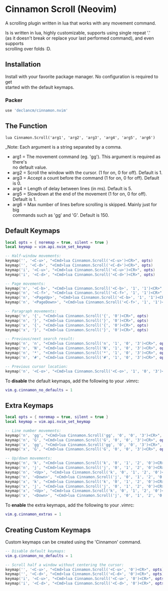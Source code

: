 # Cinnamon Scroll (Neovim)

A scrolling plugin written in lua that works with any movement command.

Is is written in lua, highly customizable, supports using single repeat '.'\
(as it doesn't break or replace your last performed command), and even supports\
scrolling over folds :D.

## Installation

Install with your favorite package manager. No configuration is required to get\
started with the default keymaps.

### Packer

```lua
use 'declancm/cinnamon.nvim'
```

## The Function

```vim
lua Cinnamon.Scroll('arg1', 'arg2', 'arg3', 'arg4', 'arg5', 'arg6')
```

_Note: Each argument is a string separated by a comma.

* arg1 = The movement command (eg. 'gg'). This argument is required as there's\
  no default value.
* arg2 = Scroll the window with the cursor. (1 for on, 0 for off). Default is 1.
* arg3 = Accept a count before the command (1 for on, 0 for off). Default is 0.
* arg4 = Length of delay between lines (in ms). Default is 5.
* arg5 = Slowdown at the end of the movement (1 for on, 0 for off). Default is 1.
* arg6 = Max number of lines before scrolling is skipped. Mainly just for big\
  commands such as 'gg' and 'G'. Default is 150.

## Default Keymaps

```lua
local opts = { noremap = true, silent = true }
local keymap = vim.api.nvim_set_keymap

-- Half-window movements:
keymap('', '<C-u>', "<Cmd>lua Cinnamon.Scroll('<C-u>')<CR>", opts)
keymap('', '<C-d>', "<Cmd>lua Cinnamon.Scroll('<C-d>')<CR>", opts)
keymap('i', '<C-u>', "<Cmd>lua Cinnamon.Scroll('<C-u>')<CR>", opts)
keymap('i', '<C-d>', "<Cmd>lua Cinnamon.Scroll('<C-d>')<CR>", opts)

-- Page movements:
keymap('n', '<C-b>', "<Cmd>lua Cinnamon.Scroll('<C-b>', '1', '1')<CR>", opts)
keymap('n', '<C-f>', "<Cmd>lua Cinnamon.Scroll('<C-f>', '1', '1')<CR>", opts)
keymap('n', '<PageUp>', "<Cmd>lua Cinnamon.Scroll('<C-b>', '1', '1')<CR>", opts)
keymap('n', '<PageDown>', "<Cmd>lua Cinnamon.Scroll('<C-f>', '1', '1')<CR>", opts)

-- Paragraph movements:
keymap('n', '{', "<Cmd>lua Cinnamon.Scroll('{', '0')<CR>", opts)
keymap('n', '}', "<Cmd>lua Cinnamon.Scroll('}', '0')<CR>", opts)
keymap('x', '{', "<Cmd>lua Cinnamon.Scroll('{', '0')<CR>", opts)
keymap('x', '}', "<Cmd>lua Cinnamon.Scroll('}', '0')<CR>", opts)

-- Previous/next search result:
keymap('n', 'n', "<Cmd>lua Cinnamon.Scroll('n', '1', '0', '3')<CR>", opts)
keymap('n', 'N', "<Cmd>lua Cinnamon.Scroll('N', '1', '0', '3')<CR>", opts)
keymap('n', '*', "<Cmd>lua Cinnamon.Scroll('*', '1', '0', '3')<CR>", opts)
keymap('n', '#', "<Cmd>lua Cinnamon.Scroll('#', '1', '0', '3')<CR>", opts)

-- Previous cursor location:
keymap('n', '<C-o>', "<Cmd>lua Cinnamon.Scroll('<C-o>', '1', '0', '3')<CR>", opts)
```

To **disable** the default keymaps, add the following to your .vimrc:

```lua
vim.g.cinnamon_no_defaults = 1
```

## Extra Keymaps

```lua
local opts = { noremap = true, silent = true }
local keymap = vim.api.nvim_set_keymap

-- Line number movements:
keymap('n', 'gg', "<Cmd>lua Cinnamon.Scroll('gg', '0', '0', '3')<CR>", opts)
keymap('n', 'G', "<Cmd>lua Cinnamon.Scroll('G', '0', '0', '3')<CR>", opts)
keymap('x', 'gg', "<Cmd>lua Cinnamon.Scroll('gg', '0', '0', '3')<CR>", opts)
keymap('x', 'G', "<Cmd>lua Cinnamon.Scroll('G', '0', '0', '3')<CR>", opts)

-- Up/down movements:
keymap('n', 'k', "<Cmd>lua Cinnamon.Scroll('k', '0', '1', '2', '0')<CR>", opts)
keymap('n', 'j', "<Cmd>lua Cinnamon.Scroll('j', '0', '1', '2', '0')<CR>", opts)
keymap('n', '<Up>', "<Cmd>lua Cinnamon.Scroll('k', '0', '1', '2', '0')<CR>", opts)
keymap('n', '<Down>', "<Cmd>lua Cinnamon.Scroll('j', '0', '1', '2', '0')<CR>", opts)
keymap('x', 'k', "<Cmd>lua Cinnamon.Scroll('k', '0', '1', '2', '0')<CR>", opts)
keymap('x', 'j', "<Cmd>lua Cinnamon.Scroll('j', '0', '1', '2', '0')<CR>", opts)
keymap('x', '<Up>', "<Cmd>lua Cinnamon.Scroll('k', '0', '1', '2', '0')<CR>", opts)
keymap('x', '<Down>', "<Cmd>lua Cinnamon.Scroll('j', '0', '1', '2', '0')<CR>", opts)
```

To **enable** the extra keymaps, add the following to your .vimrc:

```lua
vim.g.cinnamon_extras = 1
```

## Creating Custom Keymaps

Custom keymaps can be created using the 'Cinnamon' command.

```lua
-- Disable default keymaps:
vim.g.cinnamon_no_defaults = 1

-- Scroll half a window without centering the cursor:
keymap('', '<C-u>', "<Cmd>lua Cinnamon.Scroll('<C-u>', '0')<CR>", opts)
keymap('', '<C-d>', "<Cmd>lua Cinnamon.Scroll('<C-d>', '0')<CR>", opts)
keymap('i', '<C-u>', "<Cmd>lua Cinnamon.Scroll('<C-u>', '0')<CR>", opts)
keymap('i', '<C-d>', "<Cmd>lua Cinnamon.Scroll('<C-d>', '0')<CR>", opts)
```
